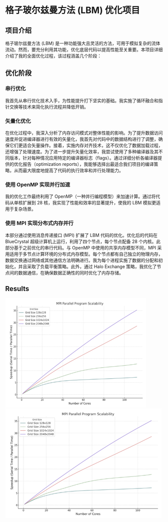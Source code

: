 # 格子玻尔兹曼方法 (LBM) 优化项目

## 项目介绍
格子玻尔兹曼方法 (LBM) 是一种功能强大且灵活的方法，可用于模拟复杂的流体流动。然而，要充分利用其功能，优化底层代码以提高性能至关重要。本项目详细介绍了我的全面优化过程，该过程涵盖几个阶段：

## 优化阶段

### 串行优化
我首先从串行优化技术入手，为性能提升打下坚实的基础。我实施了循环融合和指针交换等技术来简化执行流程并降低开销。

### 矢量化优化
在优化过程中，我深入分析了内存访问模式对整体性能的影响。为了提升数据访问速度并促进编译器进行有效的矢量化，我首先对代码中的数据结构进行了调整，确保它们更适合矢量操作。接着，实施内存对齐技术，这不仅优化了数据加载过程，还增强了处理速度。为了进一步提升矢量化效率，我尝试使用了多种编译器及其不同版本，针对每种情况应用特定的编译器标志（flags）。通过详细分析各编译器提供的优化报告（optimization reports），我能够选择出最适合我们项目的编译策略，从而最大限度地提高了代码的执行效率和并行处理能力。

### 使用 OpenMP 实现并行加速
我的优化工作最终利用了 OpenMP（一种并行编程模型）来加速计算。通过将代码从单核扩展到 28 核，我实现了性能和效率的显著提升，使我的 LBM 模拟更适用于复杂场景。

### 使用 MPI 实现分布式内存并行
本部分通过使用消息传递接口 (MPI) 扩展了 LBM 代码的优化。优化后的代码在 BlueCrystal 超级计算机上运行，利用了四个节点，每个节点配备 28 个内核。此部分基于之前优化的串行代码。与 OpenMP 中使用的共享内存模型不同，MPI 采用适用于多节点计算环境的分布式内存模型。每个节点都有自己独立的物理内存，数据交换通过网络或其他通信方法明确进行。我为每个进程实施了数据的分配和初始化，并且采取了负载平衡策略。此外，通过 Halo Exchange 策略，我优化了节点间的数据通信，在确保数据正确性的同时优化了内存存储。

## Results
<img src="/pic/1.png" alt="scalability" width="450" height="350">
<img src="/pic/1.png" alt="speedup" width="500" height="350">